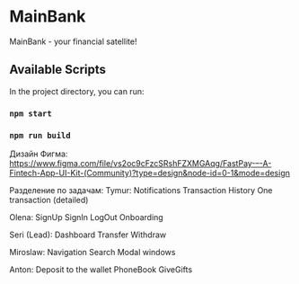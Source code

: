 # MainBank

MainBank - your financial satellite!

## Available Scripts

In the project directory, you can run:

### `npm start`

### `npm run build`

Дизайн Фигма: https://www.figma.com/file/vs2oc9cFzcSRshFZXMGAqg/FastPay-–-A-Fintech-App-UI-Kit-(Community)?type=design&node-id=0-1&mode=design

Разделение по задачам:
Tymur:
Notifications
Transaction History
One transaction (detailed)

Olena:
SignUp
SignIn
LogOut
Onboarding

Seri (Lead):
Dashboard
Transfer
Withdraw

Miroslaw:
Navigation
Search
Modal windows

Anton:
Deposit to the wallet
PhoneBook
GiveGifts
